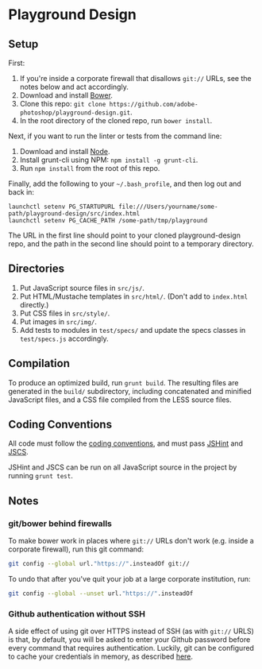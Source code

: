 Playground Design
=================

Setup
-----------------

First:

1. If you're inside a corporate firewall that disallows `git://` URLs, see the notes below and act accordingly.
2. Download and install [Bower](http://bower.io/).
3. Clone this repo: `git clone https://github.com/adobe-photoshop/playground-design.git`.
4. In the root directory of the cloned repo, run `bower install`.

Next, if you want to run the linter or tests from the command line:

1. Download and install [Node](http://nodejs.org/).
2. Install grunt-cli using NPM: `npm install -g grunt-cli`.
3. Run `npm install` from the root of this repo.

Finally, add the following to your `~/.bash_profile`, and then log out and back in: 
```
launchctl setenv PG_STARTUPURL file:///Users/yourname/some-path/playground-design/src/index.html
launchctl setenv PG_CACHE_PATH /some-path/tmp/playground
```
The URL in the first line should point to your cloned playground-design repo, and the path in the second line should point to a temporary directory.

Directories
-----------

1. Put JavaScript source files in `src/js/`.
2. Put HTML/Mustache templates in `src/html/`. (Don't add to `index.html` directly.)
3. Put CSS files in `src/style/`.
4. Put images in `src/img/`.
5. Add tests to modules in `test/specs/` and update the specs classes in `test/specs.js` accordingly.

Compilation
-----------
To produce an optimized build, run `grunt build`. The resulting files are generated in the `build/` subdirectory, including concatenated and minified JavaScript files, and a CSS file compiled from the LESS source files. 

Coding Conventions
------------------

All code must follow the [coding conventions](https://github.com/adobe-photoshop/playground-design/wiki/Coding-Conventions), and must pass [JSHint](http://www.jshint.com/) and [JSCS](https://github.com/jscs-dev/node-jscs).

JSHint and JSCS can be run on all JavaScript source in the project by running `grunt test`. 

Notes
-----

### git/bower behind firewalls

To make bower work in places where `git://` URLs don't work (e.g. inside a corporate firewall), run this git command:

```bash
git config --global url."https://".insteadOf git://
```

To undo that after you've quit your job at a large corporate institution, run:

```bash
git config --global --unset url."https://".insteadOf
```

### Github authentication without SSH
A side effect of using git over HTTPS instead of SSH (as with `git://` URLS) is that, by default, you will be asked to enter your Github password before every command that requires authentication. Luckily, git can be configured to cache your credentials in memory, as described [here](https://help.github.com/articles/caching-your-github-password-in-git/).
